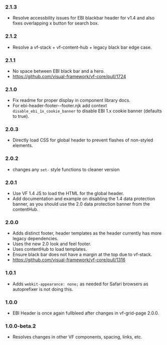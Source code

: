 ### 2.1.3

* Resolve accessbility issues for EBI blackbar header for v1.4 and also fixes overlapping x button for search box.

### 2.1.2

* Resolve a vf-stack + vf-content-hub + legacy black bar edge case.

### 2.1.1

* No space between EBI black bar and a hero.
* https://github.com/visual-framework/vf-core/pull/1724

### 2.1.0

* Fix readme for proper display in component library docs.
* For ebi-header-footer--footer.njk add context `disable_ebi_1x_cookie_banner` to disable EBI 1.x cookie banner (defaults to true).

### 2.0.3

* Directly load CSS for global header to prevent flashes of non-styled elements.

### 2.0.2

* changes any `set-` style functions to cleaner version

### 2.0.1

* Use VF 1.4 JS to load the HTML for the global header.
* Add documentation and example on disabling the 1.4 data protection banner, as you should use the 2.0 data protection banner from the contentHub.

### 2.0.0

* Adds distinct footer, header templates as the header currently has more legacy dependencies.
* Uses the new 2.0 look and feel footer.
* Uses contentHub to load templates.
* Ensure black bar does not have a margin at the top due to vf-stack.
* https://github.com/visual-framework/vf-core/pull/1316

### 1.0.1

* Adds `webkit-appearance: none;` as needed for Safari browsers as autoprefixer is not doing this.

### 1.0.0

* EBI Header is once again fullbleed after changes in vf-grid-page 2.0.0.

### 1.0.0-beta.2

* Resolves changes in other VF components, spacing, links, etc.
